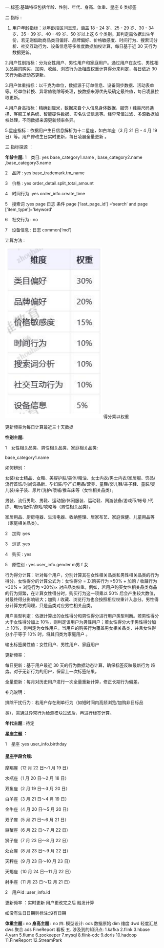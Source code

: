 一.标签:基础特征包括年龄、性别、年代、身高、体重、星座 6 类标签

二.指标 :

  1. 用户年龄指标：以年龄段区间呈现，涵盖 18 - 24 岁、25 - 29 岁、30 - 34 岁、35 - 39 岁、40 - 49 岁、50 岁以上这 6 个类别。其判定需依据出生年份，若无则借助商品类目偏好、品牌偏好、价格敏感度、时间行为、搜索词分析、社交互动行为、设备信息等多维度数据加权计算，每日基于近 30 天行为数据更新。

  2.用户性别指标：分为女性用户、男性用户和家庭用户。通过用户在女性、男性相关品类的购买、加购、收藏、浏览行为及相应权重计算得分来判定，每日依近 30 天行为数据动态更新。

  3.用户体重指标：以千克为单位，数据源于订单信息、设备同步数据、活动表单等。经单位转换、异常值剔除等处理，按数据来源优先级确定最终值，每日凌晨拉取更新。

  4.用户身高指标：精确到厘米，数据来自个人信息身体数据、服饰 / 鞋类尺码选择、客服工单系统、智能硬件数据、实名认证信息等。经异常值过滤、多源数据加权处理，不同数据来源更新频率各异。

  5.星座指标：依据用户生日信息解析为十二星座，如白羊座（3 月 21 日 - 4 月 19 日）等。用户修改生日实时更新，每日凌晨全量更新 。

三.指标探源 ：

**年龄主题:**
1　类目: yes base_category1.name , base_category2.name ,base_category3.name

2　品牌 : yes base_trademark.tm_name

3　价格 : yes  order_detail.split_total_amount

4　时间行为 :yes  order_info.create_time

5　搜索词 :yes  page 日志 条件 page [‘last_page_id’] =’search’ and 
page [‘item_type’]=’keyword’ 

6　社交行为 : no

7　设备信息 : 日志 common[‘md’]

计算方法 :

![img.png](img.png)
得分乘以权重

更新频率为每日计算最近三十天数据

**性别主题:**

1　女性相关品类、男性相关品类、家庭相关品类:

base_category1.name

如何辨别：

女装/女士精品、女鞋、美容护肤/美体/精油、女士内衣/男士内衣/家居服、饰品/流行首饰/时尚饰品新、孕妇装/孕产妇用品/营养、童鞋/婴儿鞋/亲子鞋、童装/婴儿装/亲子装、尿片/洗护/喂哺/推车床等（女性相关品类）。

男装、流行男鞋、男鞋、运动服/休闲服装、运动鞋、网游装备/游戏币/帐号 /代练、电玩/配件/游戏/攻略等（男性相关品类）。

家居用品、厨房电器、生活电器、收纳整理、居家布艺、家庭保健、儿童用品等（家庭相关品类）。

2　加购 :yes

3　浏览 :yes

4　购买 : yes

5　原性别 : yes user_info.gender m男 f 女

行为得分计算：针对每个用户，分别计算其在女性相关品类和男性相关品类的行为得分。女性得分的计算公式为：女性得分 = Σ(购买行为 ×50% + 加购 / 收藏行为 ×30% + 浏览行为 ×20%)× 对应品类权重。例如，若用户购买女性相关品类商品的行为频繁，在计算女性得分时，购买行为这一项乘以 50% 后会产生较大数值，对最终得分影响较大；加购 / 收藏、浏览行为也会按照相应权重计入总分。男性得分计算方式同理，只是品类对应男性相关品类。

用户类型判定：依据计算出的女性得分和男性得分进行用户类型判断。若男性得分大于女性得分加上 10%，则判定该用户为男性用户；若女性得分大于男性得分加上 10%，则判定为女性用户。当用户的购买行为覆盖男女相关品类，并且女性得分小于等于 10% 时，将其归类为家庭用户 。

输出标签属性值：女性用户、男性用户、家庭用户

更新频率：

每日更新：基于用户最近 30 天的行为数据动态计算，确保标签反映最新行为 趋势。对于无新行为的用户，保留上一次标签结果。

全量更新：每月对历史用户进行一次全量重新计算，修正长期行为偏差。

补充说明：

排除干扰行为：若用户存在刷单行为（如短时间内高频浏览/加购非目标品

类），需通过异常行为检测模块过滤后，再进行标签计算。

**年代主题** : 待定

**星座主题 ：**

1　星座 :yes user_info.birthday

#### **星座****字段****合规:**

摩羯座（12 月 22 日～1 月 19 日）

水瓶座（1 月 20 日～2 月 18 日）

双鱼座（2 月 19 日～3 月 20 日）

白羊座（3 月 21 日～4 月 19 日）

金牛座（4 月 20 日～5 月 20 日）

双子座（5 月 21 日～6 月 21 日）

巨蟹座（6 月 22 日～7 月 22 日）

狮子座（7 月 23 日～8 月 22 日）

处女座（8 月 23 日～9 月 22 日）

天秤座（9 月 23 日～10 月 23 日）

天蝎座（10 月 24 日～11 月 22 日）

射手座（11 月 23 日～12 月 21 日）

2　用户id :user_info.id

更新频率 ：实时更新 用户更改完之后 触发计算

如没有生日日期则标注:没有日期

**体重主题 :** no
**身高主题 :** no
四. 模型设计:
  ods 数据原始 
  dim 维度 
  dwd 轻度汇总 
  dws 聚合 
  ads FineReport 看板 
五. 涉及到的知识点:
   1.kafka 
   2.flink
   3.hbase 
   4.yarn
   5.flume 
   6.zookeeper
   7.mysql
   8.flink-cdc 
   9.doris 
   10.hadoop 
   11.FineReport 
   12.StreamPark

  